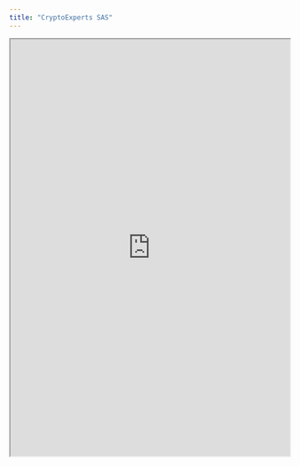 ```yaml
---
title: "CryptoExperts SAS"
---
```



<iframe height="750" width="100%" src="https://ewelton.github.io/ktest/wiki.html#CryptoExperts%20SAS"></iframe>
